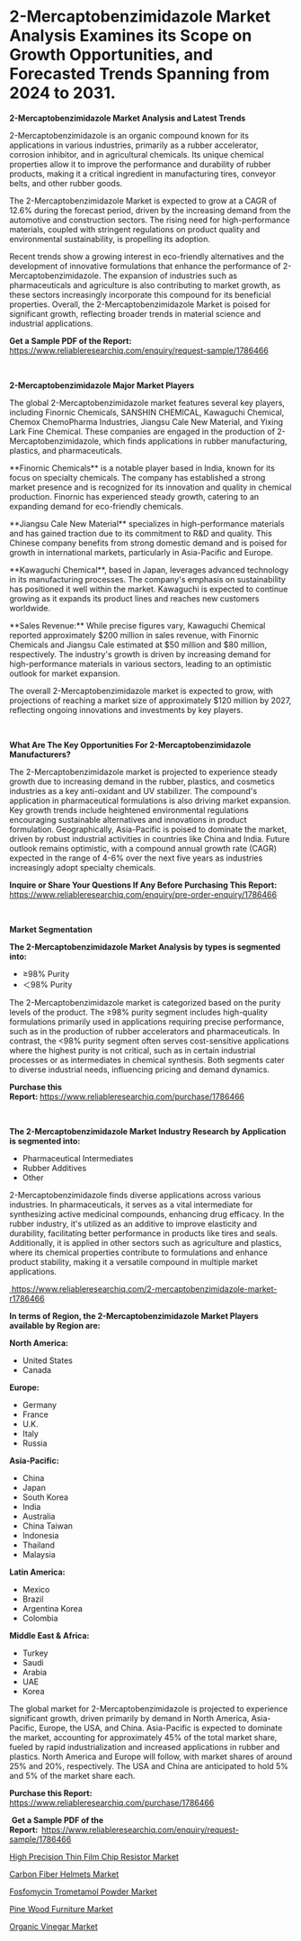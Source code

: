 <p><h1>2-Mercaptobenzimidazole Market Analysis Examines its Scope on Growth Opportunities, and Forecasted Trends Spanning from 2024 to 2031.</h1></p><p><strong>2-Mercaptobenzimidazole Market Analysis and Latest Trends</strong></p>
<p><p>2-Mercaptobenzimidazole is an organic compound known for its applications in various industries, primarily as a rubber accelerator, corrosion inhibitor, and in agricultural chemicals. Its unique chemical properties allow it to improve the performance and durability of rubber products, making it a critical ingredient in manufacturing tires, conveyor belts, and other rubber goods.</p><p>The 2-Mercaptobenzimidazole Market is expected to grow at a CAGR of 12.6% during the forecast period, driven by the increasing demand from the automotive and construction sectors. The rising need for high-performance materials, coupled with stringent regulations on product quality and environmental sustainability, is propelling its adoption. </p><p>Recent trends show a growing interest in eco-friendly alternatives and the development of innovative formulations that enhance the performance of 2-Mercaptobenzimidazole. The expansion of industries such as pharmaceuticals and agriculture is also contributing to market growth, as these sectors increasingly incorporate this compound for its beneficial properties. Overall, the 2-Mercaptobenzimidazole Market is poised for significant growth, reflecting broader trends in material science and industrial applications.</p></p>
<p><strong>Get a Sample PDF of the Report:&nbsp;</strong> <a href="https://www.reliableresearchiq.com/enquiry/request-sample/1786466?utm_campaign=103&utm_medium=2&utm_source=Github&utm_content=ia&utm_term=19122024&utm_id=2-mercaptobenzimidazole">https://www.reliableresearchiq.com/enquiry/request-sample/1786466</a></p>
<p>&nbsp;</p>
<p><strong>2-Mercaptobenzimidazole Major Market Players</strong></p>
<p><p>The global 2-Mercaptobenzimidazole market features several key players, including Finornic Chemicals, SANSHIN CHEMICAL, Kawaguchi Chemical, Chemox ChemoPharma Industries, Jiangsu Cale New Material, and Yixing Lark Fine Chemical. These companies are engaged in the production of 2-Mercaptobenzimidazole, which finds applications in rubber manufacturing, plastics, and pharmaceuticals.</p><p>**Finornic Chemicals** is a notable player based in India, known for its focus on specialty chemicals. The company has established a strong market presence and is recognized for its innovation and quality in chemical production. Finornic has experienced steady growth, catering to an expanding demand for eco-friendly chemicals.</p><p>**Jiangsu Cale New Material** specializes in high-performance materials and has gained traction due to its commitment to R&D and quality. This Chinese company benefits from strong domestic demand and is poised for growth in international markets, particularly in Asia-Pacific and Europe.</p><p>**Kawaguchi Chemical**, based in Japan, leverages advanced technology in its manufacturing processes. The company's emphasis on sustainability has positioned it well within the market. Kawaguchi is expected to continue growing as it expands its product lines and reaches new customers worldwide.</p><p>**Sales Revenue:** While precise figures vary, Kawaguchi Chemical reported approximately $200 million in sales revenue, with Finornic Chemicals and Jiangsu Cale estimated at $50 million and $80 million, respectively. The industry's growth is driven by increasing demand for high-performance materials in various sectors, leading to an optimistic outlook for market expansion.</p><p>The overall 2-Mercaptobenzimidazole market is expected to grow, with projections of reaching a market size of approximately $120 million by 2027, reflecting ongoing innovations and investments by key players.</p></p>
<p>&nbsp;</p>
<p><strong>What Are The Key Opportunities For 2-Mercaptobenzimidazole Manufacturers?</strong></p>
<p><p>The 2-Mercaptobenzimidazole market is projected to experience steady growth due to increasing demand in the rubber, plastics, and cosmetics industries as a key anti-oxidant and UV stabilizer. The compound's application in pharmaceutical formulations is also driving market expansion. Key growth trends include heightened environmental regulations encouraging sustainable alternatives and innovations in product formulation. Geographically, Asia-Pacific is poised to dominate the market, driven by robust industrial activities in countries like China and India. Future outlook remains optimistic, with a compound annual growth rate (CAGR) expected in the range of 4-6% over the next five years as industries increasingly adopt specialty chemicals.</p></p>
<p><strong>Inquire or Share Your Questions If Any Before Purchasing This Report:</strong> <a href="https://www.reliableresearchiq.com/enquiry/pre-order-enquiry/1786466?utm_campaign=103&utm_medium=2&utm_source=Github&utm_content=ia&utm_term=19122024&utm_id=2-mercaptobenzimidazole">https://www.reliableresearchiq.com/enquiry/pre-order-enquiry/1786466</a></p>
<p>&nbsp;</p>
<p><strong>Market Segmentation</strong></p>
<p><strong>The 2-Mercaptobenzimidazole Market Analysis by types is segmented into:</strong></p>
<p><ul><li>≥98% Purity</li><li>＜98% Purity</li></ul></p>
<p><p>The 2-Mercaptobenzimidazole market is categorized based on the purity levels of the product. The ≥98% purity segment includes high-quality formulations primarily used in applications requiring precise performance, such as in the production of rubber accelerators and pharmaceuticals. In contrast, the <98% purity segment often serves cost-sensitive applications where the highest purity is not critical, such as in certain industrial processes or as intermediates in chemical synthesis. Both segments cater to diverse industrial needs, influencing pricing and demand dynamics.</p></p>
<p><strong>Purchase this Report:&nbsp;</strong><a href="https://www.reliableresearchiq.com/purchase/1786466?utm_campaign=103&utm_medium=2&utm_source=Github&utm_content=ia&utm_term=19122024&utm_id=2-mercaptobenzimidazole">https://www.reliableresearchiq.com/purchase/1786466</a></p>
<p>&nbsp;</p>
<p><strong>The 2-Mercaptobenzimidazole Market Industry Research by Application is segmented into:</strong></p>
<p><ul><li>Pharmaceutical Intermediates</li><li>Rubber Additives</li><li>Other</li></ul></p>
<p><p>2-Mercaptobenzimidazole finds diverse applications across various industries. In pharmaceuticals, it serves as a vital intermediate for synthesizing active medicinal compounds, enhancing drug efficacy. In the rubber industry, it's utilized as an additive to improve elasticity and durability, facilitating better performance in products like tires and seals. Additionally, it is applied in other sectors such as agriculture and plastics, where its chemical properties contribute to formulations and enhance product stability, making it a versatile compound in multiple market applications.</p></p>
<p><a href="https://www.reliableresearchiq.com/2-mercaptobenzimidazole-market-r1786466?utm_campaign=103&utm_medium=2&utm_source=Github&utm_content=ia&utm_term=19122024&utm_id=2-mercaptobenzimidazole">&nbsp;https://www.reliableresearchiq.com/2-mercaptobenzimidazole-market-r1786466</a></p>
<p><strong>In terms of Region, the 2-Mercaptobenzimidazole Market Players available by Region are:</strong></p>
<p>
    <p> <strong> North America: </strong>
        <ul>
            <li>United States</li>
            <li>Canada</li>
        </ul>
        </p> 
    <p> <strong> Europe: </strong>
        <ul>
            <li>Germany</li>
            <li>France</li>
            <li>U.K.</li>
            <li>Italy</li>
            <li>Russia</li>
        </ul>
        </p> 
    <p> <strong> Asia-Pacific: </strong>
        <ul>
            <li>China</li>
            <li>Japan</li>
            <li>South Korea</li>
            <li>India</li>
            <li>Australia</li>
            <li>China Taiwan</li>
            <li>Indonesia</li>
            <li>Thailand</li>
            <li>Malaysia</li>
        </ul>
        </p> 
    <p> <strong> Latin America: </strong>
        <ul>
            <li>Mexico</li>
            <li>Brazil</li>
            <li>Argentina Korea</li>
            <li>Colombia</li>
        </ul>
        </p> 
    <p> <strong> Middle East & Africa: </strong>
        <ul>
            <li>Turkey</li>
            <li>Saudi</li>
            <li>Arabia</li>
            <li>UAE</li>
            <li>Korea</li>
        </ul>
    </p>
    </p>
<p><p>The global market for 2-Mercaptobenzimidazole is projected to experience significant growth, driven primarily by demand in North America, Asia-Pacific, Europe, the USA, and China. Asia-Pacific is expected to dominate the market, accounting for approximately 45% of the total market share, fueled by rapid industrialization and increased applications in rubber and plastics. North America and Europe will follow, with market shares of around 25% and 20%, respectively. The USA and China are anticipated to hold 5% and 5% of the market share each.</p></p>
<p><strong>Purchase this Report: </strong><a href="https://www.reliableresearchiq.com/purchase/1786466?utm_campaign=103&utm_medium=2&utm_source=Github&utm_content=ia&utm_term=19122024&utm_id=2-mercaptobenzimidazole">https://www.reliableresearchiq.com/purchase/1786466</a></p>
<p>&nbsp;<strong>Get a Sample PDF of the Report:&nbsp;&nbsp;</strong><a href="https://www.reliableresearchiq.com/enquiry/request-sample/1786466?utm_campaign=103&utm_medium=2&utm_source=Github&utm_content=ia&utm_term=19122024&utm_id=2-mercaptobenzimidazole">https://www.reliableresearchiq.com/enquiry/request-sample/1786466</a></p>
<p><strong></strong></p>
<p><p><a href="https://github.com/ilonaenterline65/Market-Research-Report-List-1/blob/main/high-precision-thin-film-chip-resistor-market.md?utm_campaign=103&utm_medium=2&utm_source=Github&utm_content=ia&utm_term=19122024&utm_id=2-mercaptobenzimidazole">High Precision Thin Film Chip Resistor Market</a></p><p><a href="https://www.linkedin.com/pulse/carbon-fiber-helmets-market-study-provides-key-insights-projected-bvfte?utm_campaign=103&utm_medium=2&utm_source=Github&utm_content=ia&utm_term=19122024&utm_id=2-mercaptobenzimidazole">Carbon Fiber Helmets Market</a></p><p><a href="https://www.linkedin.com/pulse/f-my-mkt-intel-xkfif?utm_campaign=103&utm_medium=2&utm_source=Github&utm_content=ia&utm_term=19122024&utm_id=2-mercaptobenzimidazole">Fosfomycin Trometamol Powder Market</a></p><p><a href="https://www.linkedin.com/pulse/insightful-pine-wood-furniture-market-analysis-recent-performance-huoie?utm_campaign=103&utm_medium=2&utm_source=Github&utm_content=ia&utm_term=19122024&utm_id=2-mercaptobenzimidazole">Pine Wood Furniture Market</a></p><p><a href="https://www.linkedin.com/pulse/organic-vinegar-industry-trends-report-analyzing-growth-size-lqrjf?utm_campaign=103&utm_medium=2&utm_source=Github&utm_content=ia&utm_term=19122024&utm_id=2-mercaptobenzimidazole">Organic Vinegar Market</a></p></p>